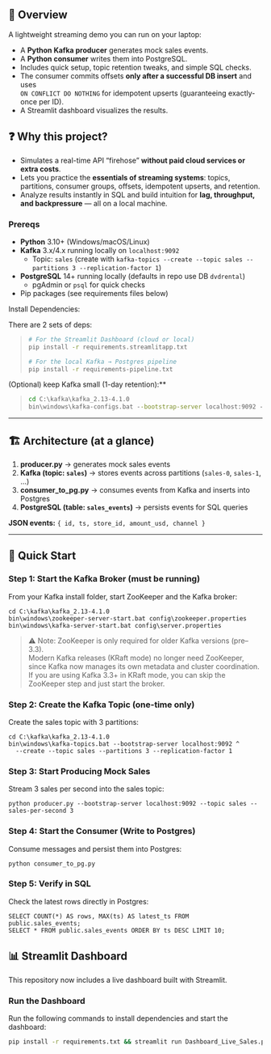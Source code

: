 ## 📖 Overview

A lightweight streaming demo you can run on your laptop:  
- A **Python Kafka producer** generates mock sales events.  
- A **Python consumer** writes them into PostgreSQL.  
- Includes quick setup, topic retention tweaks, and simple SQL checks.  
- The consumer commits offsets **only after a successful DB insert** and uses  
  `ON CONFLICT DO NOTHING` for idempotent upserts (guaranteeing exactly-once per ID).
- A Streamlit dashboard visualizes the results.

## ❓ Why this project?

- Simulates a real-time API “firehose” **without paid cloud services or extra costs**.  
- Lets you practice the **essentials of streaming systems**: topics, partitions, consumer groups, offsets, idempotent upserts, and retention.  
- Analyze results instantly in SQL and build intuition for **lag, throughput, and backpressure** — all on a local machine.  

### Prereqs
- **Python** 3.10+ (Windows/macOS/Linux)
- **Kafka** 3.x/4.x running locally on `localhost:9092`  
  - Topic: `sales` (create with `kafka-topics --create --topic sales --partitions 3 --replication-factor 1`)
- **PostgreSQL** 14+ running locally (defaults in repo use DB `dvdrental`)
  - pgAdmin or `psql` for quick checks
- Pip packages (see requirements files below)

Install Dependencies:
>
There are 2 sets of deps:
>
> ```bash
> # For the Streamlit Dashboard (cloud or local)
> pip install -r requirements.streamlitapp.txt
>
> # For the local Kafka → Postgres pipeline
> pip install -r requirements-pipeline.txt
>

(Optional) keep Kafka small (1-day retention):**
> ```bat
> cd C:\kafka\kafka_2.13-4.1.0
> bin\windows\kafka-configs.bat --bootstrap-server localhost:9092 --entity-type topics --entity-name sales --alter --add-config retention.ms=86400000
> ```

---

## 🏗️ Architecture (at a glance)

1. **producer.py** → generates mock sales events  
2. **Kafka (topic: `sales`)** → stores events across partitions (`sales-0`, `sales-1`, …)  
3. **consumer_to_pg.py** → consumes events from Kafka and inserts into Postgres  
4. **PostgreSQL (table: `sales_events`)** → persists events for SQL queries  



**JSON events:** `{ id, ts, store_id, amount_usd, channel }`

---

## 🚀 Quick Start

### Step 1: Start the Kafka Broker (must be running)

From your Kafka install folder, start ZooKeeper and the Kafka broker:

    cd C:\kafka\kafka_2.13-4.1.0
    bin\windows\zookeeper-server-start.bat config\zookeeper.properties
    bin\windows\kafka-server-start.bat config\server.properties

> ⚠️ Note: ZooKeeper is only required for older Kafka versions (pre–3.3).  
> Modern Kafka releases (KRaft mode) no longer need ZooKeeper, since Kafka now manages its own metadata and cluster coordination.  
> If you are using Kafka 3.3+ in KRaft mode, you can skip the ZooKeeper step and just start the broker.

### Step 2: Create the Kafka Topic (one-time only)
Create the sales topic with 3 partitions:

    cd C:\kafka\kafka_2.13-4.1.0
    bin\windows\kafka-topics.bat --bootstrap-server localhost:9092 ^
      --create --topic sales --partitions 3 --replication-factor 1

### Step 3: Start Producing Mock Sales
Stream 3 sales per second into the sales topic:

    python producer.py --bootstrap-server localhost:9092 --topic sales --sales-per-second 3

### Step 4: Start the Consumer (Write to Postgres)
Consume messages and persist them into Postgres:

    python consumer_to_pg.py

### Step 5: Verify in SQL
Check the latest rows directly in Postgres:

    SELECT COUNT(*) AS rows, MAX(ts) AS latest_ts FROM public.sales_events;
    SELECT * FROM public.sales_events ORDER BY ts DESC LIMIT 10;

## 📊 Streamlit Dashboard

This repository now includes a live dashboard built with Streamlit.

### Run the Dashboard

Run the following commands to install dependencies and start the dashboard:

```bash
pip install -r requirements.txt && streamlit run Dashboard_Live_Sales.py
